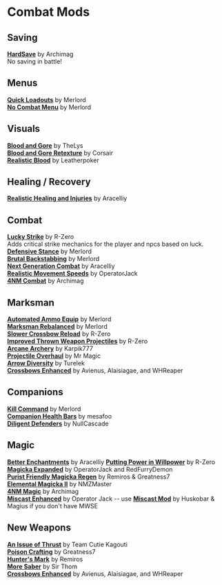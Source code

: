 # Combat Mods

## Saving
[**HardSave**](https://www.nexusmods.com/morrowind/mods/47170) by Archimag  
No saving in battle!

## Menus
[**Quick Loadouts**](https://www.nexusmods.com/morrowind/mods/46708) by Merlord  
[**No Combat Menu**](https://www.nexusmods.com/morrowind/mods/46732) by Merlord  

## Visuals
[**Blood and Gore**](http://mw.modhistory.com/download-44-14938) by TheLys  
[**Blood and Gore Retexture**](https://www.nexusmods.com/morrowind/mods/44296) by Corsair  
[**Realistic Blood**](http://mw.modhistory.com/download-26-10419) by Leatherpoker  

## Healing / Recovery
[**Realistic Healing and Injuries**](https://www.nexusmods.com/morrowind/mods/47084) by Aracelliy  

## Combat
[**Lucky Strike**](https://www.nexusmods.com/morrowind/mods/45765?tab=description) by R-Zero  
Adds critical strike mechanics for the player and npcs based on luck.
[**Defensive Stance**](https://www.nexusmods.com/morrowind/mods/46845) by Merlord  
[**Brutal Backstabbing**](https://www.nexusmods.com/morrowind/mods/45890) by Merlord  
[**Next Generation Combat**](https://www.nexusmods.com/morrowind/mods/46993) by Aracelliy  
[**Realistic Movement Speeds**](https://www.nexusmods.com/morrowind/mods/46248) by OperatorJack  
[**4NM Combat**](https://www.nexusmods.com/morrowind/mods/47056) by Archimag  

## Marksman
[**Automated Ammo Equip**](https://www.nexusmods.com/morrowind/mods/45845) by Merlord  
[**Marksman Rebalanced**](https://www.nexusmods.com/morrowind/mods/46715) by Merlord  
[**Slower Crossbow Reload**](https://www.nexusmods.com/morrowind/mods/44757) by R-Zero  
[**Improved Thrown Weapon Projectiles**](https://www.nexusmods.com/morrowind/mods/44763) by R-Zero  
[**Arcane Archery**](https://www.nexusmods.com/morrowind/mods/37672) by Karpik777  
[**Projectile Overhaul**](https://www.nexusmods.com/morrowind/mods/43195?) by Mr Magic  
[**Arrow Diversity**](https://www.nexusmods.com/morrowind/mods/45236) by Turelek  
[**Crossbows Enhanced**](https://www.nexusmods.com/morrowind/mods/48586) by Avienus, Alaisiagae, and WHReaper  

## Companions
[**Kill Command**](https://www.nexusmods.com/morrowind/mods/46723) by Merlord  
[**Companion Health Bars**](https://www.nexusmods.com/morrowind/mods/46136) by mesafoo  
[**Diligent Defenders**](https://www.nexusmods.com/morrowind/mods/45717) by NullCascade  

## Magic
[**Better Enchantments**](https://www.nexusmods.com/morrowind/mods/47136) by Aracelliy
[**Putting Power in Willpower**](https://www.nexusmods.com/morrowind/mods/45742) by R-Zero  
[**Magicka Expanded**](https://www.nexusmods.com/morrowind/mods/47111) by OperatorJack and RedFurryDemon  
[**Purist Friendly Magicka Regen**](https://www.nexusmods.com/morrowind/mods/45636) by Remiros & Greatness7  
[**Elemental Magicka II**](https://www.nexusmods.com/morrowind/mods/42106) by NMZMaster  
[**4NM Magic**](https://www.nexusmods.com/morrowind/mods/47095) by Archimag  
[**Miscast Enhanced**](https://www.nexusmods.com/morrowind/mods/47948) by Operator Jack
-- use [**Miscast Mod**](http://mw.modhistory.com/download-53-12215) by Huskobar & Magius if you don't have MWSE  

## New Weapons
[**An Issue of Thrust**](https://www.nexusmods.com/morrowind/mods/44650) by Team Cutie Kagouti  
[**Poison Crafting**](https://www.nexusmods.com/morrowind/mods/45729) by Greatness7  
[**Hunter's Mark**](https://www.nexusmods.com/morrowind/mods/46656) by Remiros  
[**More Saber**](https://www.nexusmods.com/morrowind/mods/47918) by Sir Thom  
[**Crossbows Enhanced**](https://www.nexusmods.com/morrowind/mods/48586) by Avienus, Alaisiagae, and WHReaper  
